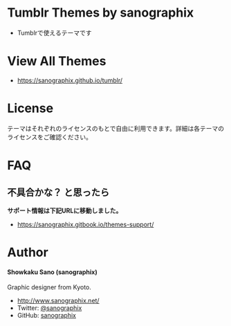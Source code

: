 # Tumblr Themes by sanographix

* Tumblrで使えるテーマです

# View All Themes

* <https://sanographix.github.io/tumblr/>

# License

テーマはそれぞれのライセンスのもとで自由に利用できます。詳細は各テーマのライセンスをご確認ください。

# FAQ

## 不具合かな？ と思ったら

**サポート情報は下記URLに移動しました。**

- <https://sanographix.gitbook.io/themes-support/>

# Author

#### Showkaku Sano (sanographix)

Graphic designer from Kyoto.

* <http://www.sanographix.net/>
* Twitter: [@sanographix](https://twitter.com/sanographix)
* GitHub: [sanographix](https://github.com/sanographix)
